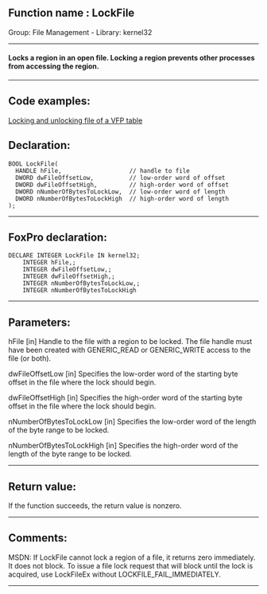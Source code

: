 
## Function name : LockFile
Group: File Management - Library: kernel32    
***  


#### Locks a region in an open file. Locking a region prevents other processes from accessing the region.
***  


## Code examples:
[Locking and unlocking file of a VFP table](../../samples/sample_154.md)  

## Declaration:
```foxpro  
BOOL LockFile(
  HANDLE hFile,                   // handle to file
  DWORD dwFileOffsetLow,          // low-order word of offset
  DWORD dwFileOffsetHigh,         // high-order word of offset
  DWORD nNumberOfBytesToLockLow,  // low-order word of length
  DWORD nNumberOfBytesToLockHigh  // high-order word of length
);  
```  
***  


## FoxPro declaration:
```foxpro  
DECLARE INTEGER LockFile IN kernel32;
	INTEGER hFile,;
	INTEGER dwFileOffsetLow,;
	INTEGER dwFileOffsetHigh,;
	INTEGER nNumberOfBytesToLockLow,;
	INTEGER nNumberOfBytesToLockHigh  
```  
***  


## Parameters:
hFile 
[in] Handle to the file with a region to be locked. The file handle must have been created with GENERIC_READ or GENERIC_WRITE access to the file (or both). 

dwFileOffsetLow 
[in] Specifies the low-order word of the starting byte offset in the file where the lock should begin. 

dwFileOffsetHigh 
[in] Specifies the high-order word of the starting byte offset in the file where the lock should begin. 

nNumberOfBytesToLockLow 
[in] Specifies the low-order word of the length of the byte range to be locked. 

nNumberOfBytesToLockHigh 
[in] Specifies the high-order word of the length of the byte range to be locked.  
***  


## Return value:
If the function succeeds, the return value is nonzero.  
***  


## Comments:
MSDN: If LockFile cannot lock a region of a file, it returns zero immediately. It does not block. To issue a file lock request that will block until the lock is acquired, use LockFileEx without LOCKFILE_FAIL_IMMEDIATELY.  
  
***  

